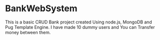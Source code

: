 # BankWebSystem
This is a basic CRUD Bank project created Using node.js, MongoDB and Pug Template Engine.
I have made 10 dummy users and You can Transfer money between them. 
